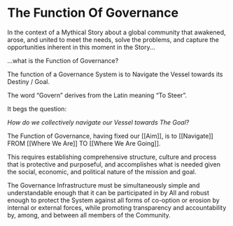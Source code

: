 # The Function Of Governance

In the context of a Mythical Story about a global community that awakened, arose, and united to meet the needs, solve the problems, and capture the opportunities inherent in this moment in the Story...

...what is the Function of Governance? 

The function of a Governance System is to Navigate the Vessel towards its Destiny / Goal.  

The word “Govern” derives from the Latin meaning “To Steer”. 

It begs the question: 

_How do we collectively navigate our Vessel towards The Goal?_  

The Function of Governance, having fixed our [[Aim]], is to [[Navigate]] FROM [[Where We Are]] TO [[Where We Are Going]].  

This requires establishing comprehensive structure, culture and process that is protective and purposeful, and accomplishes what is needed given the social, economic, and political nature of the mission and goal. 

The Governance Infrastructure must be simultaneously simple and understandable enough that it can be participated in by All and robust enough to protect the System against all forms of co-option or erosion by internal or external forces, while promoting transparency and accountability by, among, and between all members of the Community.